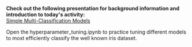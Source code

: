 **Check out the following presentation for background information and introduction to today's activity:** <br>
[Simple Multi-Classification Models]([https://www.canva.com/design/DAGUH4uQ2vI/rOD_e8TSgD8Sod_Ess1aqA/edit?utm_content=DAGUH4uQ2vI&utm_campaign=designshare&utm_medium=link2&utm_source=sharebutton](https://www.canva.com/design/DAGUH4uQ2vI/69_ue_IVfP37v7uyRXtREQ/view?utm_content=DAGUH4uQ2vI&utm_campaign=designshare&utm_medium=link2&utm_source=uniquelinks&utlId=h1cb29ad7cf))

Open the hyperparameter_tuning.ipynb to practice tuning different models to most efficiently classify the well known iris dataset.
